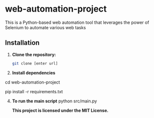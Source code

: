 # web-automation-project
This is a Python-based web automation tool that leverages the power of Selenium to automate various web tasks


## Installation
1. **Clone the repository:**
   ```bash
   git clone [enter url]

2. **Install dependencies**
   
cd web-automation-project

pip install -r requirements.txt



4. **To run the main script**
   python src/main.py



   **This project is licensed under the MIT License.**
